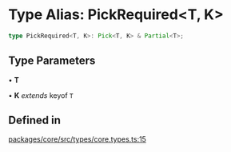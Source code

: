 # Type Alias: PickRequired\<T, K\>

```ts
type PickRequired<T, K>: Pick<T, K> & Partial<T>;
```

## Type Parameters

• **T**

• **K** *extends* keyof `T`

## Defined in

[packages/core/src/types/core.types.ts:15](https://github.com/vramework/vramework/blob/d6bdd98863fc2395b074502b5cd67b069031d73f/packages/core/src/types/core.types.ts#L15)
